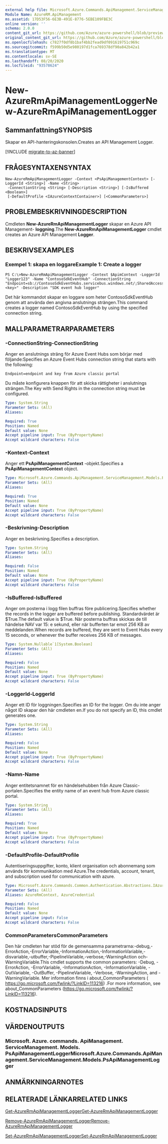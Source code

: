```yaml
---
external help file: Microsoft.Azure.Commands.ApiManagement.ServiceManagement.dll-Help.xml
Module Name: AzureRM.ApiManagement
ms.assetid: 17D53F56-6E3B-491E-8776-5EBE109FBE3C
online version: ''
schema: 2.0.0
content_git_url: https://github.com/Azure/azure-powershell/blob/preview/src/ResourceManager/ApiManagement/Commands.ApiManagement/help/New-AzureRmApiManagementLogger.md
original_content_git_url: https://github.com/Azure/azure-powershell/blob/preview/src/ResourceManager/ApiManagement/Commands.ApiManagement/help/New-AzureRmApiManagementLogger.md
ms.openlocfilehash: c7827f0df8b1baf4bb2fead9df091619751c969c
ms.sourcegitcommit: f599b50d5e980197d1fca769378df90a842b42a1
ms.translationtype: MT
ms.contentlocale: sv-SE
ms.lasthandoff: 08/20/2020
ms.locfileid: "93578624"
---
```

# <span data-ttu-id="d21bb-101">New-AzureRmApiManagementLogger</span><span class="sxs-lookup"><span data-stu-id="d21bb-101">New-AzureRmApiManagementLogger</span></span>

## <span data-ttu-id="d21bb-102">Sammanfattning</span><span class="sxs-lookup"><span data-stu-id="d21bb-102">SYNOPSIS</span></span>
<span data-ttu-id="d21bb-103">Skapar en API-hanteringskonsolen.</span><span class="sxs-lookup"><span data-stu-id="d21bb-103">Creates an API Management Logger.</span></span>

[!INCLUDE [migrate-to-az-banner](../../includes/migrate-to-az-banner.md)]

## <span data-ttu-id="d21bb-104">FRÅGESYNTAXEN</span><span class="sxs-lookup"><span data-stu-id="d21bb-104">SYNTAX</span></span>

```
New-AzureRmApiManagementLogger -Context <PsApiManagementContext> [-LoggerId <String>] -Name <String>
 -ConnectionString <String> [-Description <String>] [-IsBuffered <Boolean>]
 [-DefaultProfile <IAzureContextContainer>] [<CommonParameters>]
```

## <span data-ttu-id="d21bb-105">PROBLEMBESKRIVNING</span><span class="sxs-lookup"><span data-stu-id="d21bb-105">DESCRIPTION</span></span>
<span data-ttu-id="d21bb-106">Cmdleten **New-AzureRmApiManagementLogger** skapar en Azure API Management- **loggning**.</span><span class="sxs-lookup"><span data-stu-id="d21bb-106">The **New-AzureRmApiManagementLogger** cmdlet creates an Azure API Management **Logger**.</span></span>

## <span data-ttu-id="d21bb-107">BESKRIVS</span><span class="sxs-lookup"><span data-stu-id="d21bb-107">EXAMPLES</span></span>

### <span data-ttu-id="d21bb-108">Exempel 1: skapa en loggare</span><span class="sxs-lookup"><span data-stu-id="d21bb-108">Example 1: Create a logger</span></span>
```
PS C:\>New-AzureRmApiManagementLogger -Context $ApimContext -LoggerId "Logger123" -Name "ContosoSdkEventHub" -ConnectionString "Endpoint=sb://ContosoSdkEventHubs.servicebus.windows.net/;SharedAccessKeyName=SendKey;SharedAccessKey=<key>" -Description "SDK event hub logger"
```

<span data-ttu-id="d21bb-109">Det här kommandot skapar en loggare som heter ContosoSdkEventHub genom att använda den angivna anslutnings strängen.</span><span class="sxs-lookup"><span data-stu-id="d21bb-109">This command creates a logger named ContosoSdkEventHub by using the specified connection string.</span></span>

## <span data-ttu-id="d21bb-110">MALLPARAMETRAR</span><span class="sxs-lookup"><span data-stu-id="d21bb-110">PARAMETERS</span></span>

### <span data-ttu-id="d21bb-111">-ConnectionString</span><span class="sxs-lookup"><span data-stu-id="d21bb-111">-ConnectionString</span></span>
<span data-ttu-id="d21bb-112">Anger en anslutnings sträng för Azure Event Hubs som börjar med följande:</span><span class="sxs-lookup"><span data-stu-id="d21bb-112">Specifies an Azure Event Hubs connection string that starts with the following:</span></span> 

`Endpoint=endpoint and key from Azure classic portal`

<span data-ttu-id="d21bb-113">Du måste konfigurera knappen för att skicka rättigheter i anslutnings strängen.</span><span class="sxs-lookup"><span data-stu-id="d21bb-113">The Key with Send Rights in the connection string must be configured.</span></span>

```yaml
Type: System.String
Parameter Sets: (All)
Aliases: 

Required: True
Position: Named
Default value: None
Accept pipeline input: True (ByPropertyName)
Accept wildcard characters: False
```

### <span data-ttu-id="d21bb-114">-Kontext</span><span class="sxs-lookup"><span data-stu-id="d21bb-114">-Context</span></span>
<span data-ttu-id="d21bb-115">Anger ett **PsApiManagementContext** -objekt.</span><span class="sxs-lookup"><span data-stu-id="d21bb-115">Specifies a **PsApiManagementContext** object.</span></span>

```yaml
Type: Microsoft.Azure.Commands.ApiManagement.ServiceManagement.Models.PsApiManagementContext
Parameter Sets: (All)
Aliases: 

Required: True
Position: Named
Default value: None
Accept pipeline input: True (ByPropertyName)
Accept wildcard characters: False
```

### <span data-ttu-id="d21bb-116">-Beskrivning</span><span class="sxs-lookup"><span data-stu-id="d21bb-116">-Description</span></span>
<span data-ttu-id="d21bb-117">Anger en beskrivning.</span><span class="sxs-lookup"><span data-stu-id="d21bb-117">Specifies a description.</span></span>

```yaml
Type: System.String
Parameter Sets: (All)
Aliases: 

Required: False
Position: Named
Default value: None
Accept pipeline input: True (ByPropertyName)
Accept wildcard characters: False
```

### <span data-ttu-id="d21bb-118">-IsBuffered</span><span class="sxs-lookup"><span data-stu-id="d21bb-118">-IsBuffered</span></span>
<span data-ttu-id="d21bb-119">Anger om posterna i logg filen buffras före publicering.</span><span class="sxs-lookup"><span data-stu-id="d21bb-119">Specifies whether the records in the logger are buffered before publishing.</span></span>
<span data-ttu-id="d21bb-120">Standardvärdet är $True.</span><span class="sxs-lookup"><span data-stu-id="d21bb-120">The default value is $True.</span></span>
<span data-ttu-id="d21bb-121">När posterna buffras skickas de till händelse NAV var 15: e sekund, eller när bufferten tar emot 256 KB av meddelanden.</span><span class="sxs-lookup"><span data-stu-id="d21bb-121">When records are buffered, they are sent to Event Hubs every 15 seconds, or whenever the buffer receives 256 KB of messages.</span></span>

```yaml
Type: System.Nullable`1[System.Boolean]
Parameter Sets: (All)
Aliases: 

Required: False
Position: Named
Default value: None
Accept pipeline input: True (ByPropertyName)
Accept wildcard characters: False
```

### <span data-ttu-id="d21bb-122">-LoggerId</span><span class="sxs-lookup"><span data-stu-id="d21bb-122">-LoggerId</span></span>
<span data-ttu-id="d21bb-123">Anger ett ID för loggningen.</span><span class="sxs-lookup"><span data-stu-id="d21bb-123">Specifies an ID for the logger.</span></span>
<span data-ttu-id="d21bb-124">Om du inte anger något ID skapar den här cmdleten en.</span><span class="sxs-lookup"><span data-stu-id="d21bb-124">If you do not specify an ID, this cmdlet generates one.</span></span>

```yaml
Type: System.String
Parameter Sets: (All)
Aliases: 

Required: False
Position: Named
Default value: None
Accept pipeline input: True (ByPropertyName)
Accept wildcard characters: False
```

### <span data-ttu-id="d21bb-125">-Namn</span><span class="sxs-lookup"><span data-stu-id="d21bb-125">-Name</span></span>
<span data-ttu-id="d21bb-126">Anger entitetsnamnet för en händelsehubben från Azure Classic-portalen.</span><span class="sxs-lookup"><span data-stu-id="d21bb-126">Specifies the entity name of an event hub from Azure classic portal.</span></span>

```yaml
Type: System.String
Parameter Sets: (All)
Aliases: 

Required: True
Position: Named
Default value: None
Accept pipeline input: True (ByPropertyName)
Accept wildcard characters: False
```

### <span data-ttu-id="d21bb-127">-DefaultProfile</span><span class="sxs-lookup"><span data-stu-id="d21bb-127">-DefaultProfile</span></span>
<span data-ttu-id="d21bb-128">Autentiseringsuppgifter, konto, klient organisation och abonnemang som används för kommunikation med Azure.</span><span class="sxs-lookup"><span data-stu-id="d21bb-128">The credentials, account, tenant, and subscription used for communication with azure.</span></span>

```yaml
Type: Microsoft.Azure.Commands.Common.Authentication.Abstractions.IAzureContextContainer
Parameter Sets: (All)
Aliases: AzureRmContext, AzureCredential

Required: False
Position: Named
Default value: None
Accept pipeline input: False
Accept wildcard characters: False
```

### <span data-ttu-id="d21bb-129">CommonParameters</span><span class="sxs-lookup"><span data-stu-id="d21bb-129">CommonParameters</span></span>
<span data-ttu-id="d21bb-130">Den här cmdleten har stöd för de gemensamma parametrarna:-debug,-ErrorAction,-ErrorVariable,-InformationAction,-InformationVariable,-disvariable,-utbuffer,-PipelineVariable,-verbose,-WarningAction och-WarningVariable.</span><span class="sxs-lookup"><span data-stu-id="d21bb-130">This cmdlet supports the common parameters: -Debug, -ErrorAction, -ErrorVariable, -InformationAction, -InformationVariable, -OutVariable, -OutBuffer, -PipelineVariable, -Verbose, -WarningAction, and -WarningVariable.</span></span> <span data-ttu-id="d21bb-131">Mer information finns i about_CommonParameters ( https://go.microsoft.com/fwlink/?LinkID=113216) .</span><span class="sxs-lookup"><span data-stu-id="d21bb-131">For more information, see about_CommonParameters (https://go.microsoft.com/fwlink/?LinkID=113216).</span></span>

## <span data-ttu-id="d21bb-132">KOSTNADS</span><span class="sxs-lookup"><span data-stu-id="d21bb-132">INPUTS</span></span>

## <span data-ttu-id="d21bb-133">VÄRDEN</span><span class="sxs-lookup"><span data-stu-id="d21bb-133">OUTPUTS</span></span>

### <span data-ttu-id="d21bb-134">Microsoft. Azure. commands. ApiManagement. ServiceManagement. Models. PsApiManagementLogger</span><span class="sxs-lookup"><span data-stu-id="d21bb-134">Microsoft.Azure.Commands.ApiManagement.ServiceManagement.Models.PsApiManagementLogger</span></span>

## <span data-ttu-id="d21bb-135">ANMÄRKNINGAR</span><span class="sxs-lookup"><span data-stu-id="d21bb-135">NOTES</span></span>

## <span data-ttu-id="d21bb-136">RELATERADE LÄNKAR</span><span class="sxs-lookup"><span data-stu-id="d21bb-136">RELATED LINKS</span></span>

[<span data-ttu-id="d21bb-137">Get-AzureRmApiManagementLogger</span><span class="sxs-lookup"><span data-stu-id="d21bb-137">Get-AzureRmApiManagementLogger</span></span>](./Get-AzureRmApiManagementLogger.md)

[<span data-ttu-id="d21bb-138">Remove-AzureRmApiManagementLogger</span><span class="sxs-lookup"><span data-stu-id="d21bb-138">Remove-AzureRmApiManagementLogger</span></span>](./Remove-AzureRmApiManagementLogger.md)

[<span data-ttu-id="d21bb-139">Set-AzureRmApiManagementLogger</span><span class="sxs-lookup"><span data-stu-id="d21bb-139">Set-AzureRmApiManagementLogger</span></span>](./Set-AzureRmApiManagementLogger.md)


